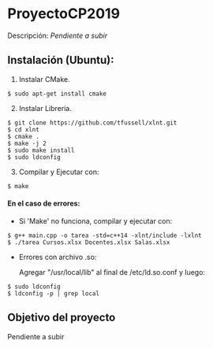# ProyectoCP2019

Descripción: *Pendiente a subir*

## Instalación (Ubuntu):
1. Instalar CMake.
```
$ sudo apt-get install cmake
```
2. Instalar Libreria.

```
$ git clone https://github.com/tfussell/xlnt.git
$ cd xlnt
$ cmake .
$ make -j 2
$ sudo make install
$ sudo ldconfig
```

3. Compilar y Ejecutar con:
```
$ make
```

#### En el caso de errores:

- Si 'Make' no funciona, compilar y ejecutar con:
```
$ g++ main.cpp -o tarea -std=c++14 -xlnt/include -lxlnt
$ ./tarea Cursos.xlsx Docentes.xlsx Salas.xlsx
```
- Errores con archivo .so:

	Agregar "/usr/local/lib" al final de /etc/ld.so.conf y luego:
```
$ sudo ldconfig
$ ldconfig -p | grep local
```

## Objetivo del proyecto

Pendiente a subir

